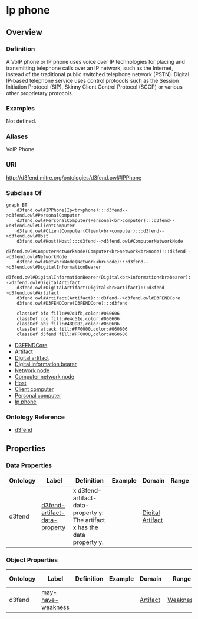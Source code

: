 # Ip phone

## Overview

### Definition
A VoIP phone or IP phone uses voice over IP technologies for placing and transmitting telephone calls over an IP network, such as the Internet, instead of the traditional public switched telephone network (PSTN). Digital IP-based telephone service uses control protocols such as the Session Initiation Protocol (SIP), Skinny Client Control Protocol (SCCP) or various other proprietary protocols.

### Examples
Not defined.

### Aliases
VoIP Phone

### URI
http://d3fend.mitre.org/ontologies/d3fend.owl#IPPhone

### Subclass Of
```mermaid
graph BT
    d3fend.owl#IPPhone(Ip<br>phone):::d3fend-->d3fend.owl#PersonalComputer
    d3fend.owl#PersonalComputer(Personal<br>computer):::d3fend-->d3fend.owl#ClientComputer
    d3fend.owl#ClientComputer(Client<br>computer):::d3fend-->d3fend.owl#Host
    d3fend.owl#Host(Host):::d3fend-->d3fend.owl#ComputerNetworkNode
    d3fend.owl#ComputerNetworkNode(Computer<br>network<br>node):::d3fend-->d3fend.owl#NetworkNode
    d3fend.owl#NetworkNode(Network<br>node):::d3fend-->d3fend.owl#DigitalInformationBearer
    d3fend.owl#DigitalInformationBearer(Digital<br>information<br>bearer):::d3fend-->d3fend.owl#DigitalArtifact
    d3fend.owl#DigitalArtifact(Digital<br>artifact):::d3fend-->d3fend.owl#Artifact
    d3fend.owl#Artifact(Artifact):::d3fend-->d3fend.owl#D3FENDCore
    d3fend.owl#D3FENDCore(D3FENDCore):::d3fend
    
    classDef bfo fill:#97c1fb,color:#060606
    classDef cco fill:#e4c51e,color:#060606
    classDef abi fill:#48DD82,color:#060606
    classDef attack fill:#FF0000,color:#060606
    classDef d3fend fill:#FF0000,color:#060606
```

- [D3FENDCore](/docs/ontology/reference/model/D3FENDCore/D3FENDCore.md)
- [Artifact](/docs/ontology/reference/model/D3FENDCore/Artifact/Artifact.md)
- [Digital artifact](/docs/ontology/reference/model/D3FENDCore/Artifact/Digital%20artifact/Digital%20artifact.md)
- [Digital information bearer](/docs/ontology/reference/model/D3FENDCore/Artifact/Digital%20artifact/Digital%20information%20bearer/Digital%20information%20bearer.md)
- [Network node](/docs/ontology/reference/model/D3FENDCore/Artifact/Digital%20artifact/Digital%20information%20bearer/Network%20node/Network%20node.md)
- [Computer network node](/docs/ontology/reference/model/D3FENDCore/Artifact/Digital%20artifact/Digital%20information%20bearer/Network%20node/Computer%20network%20node/Computer%20network%20node.md)
- [Host](/docs/ontology/reference/model/D3FENDCore/Artifact/Digital%20artifact/Digital%20information%20bearer/Network%20node/Computer%20network%20node/Host/Host.md)
- [Client computer](/docs/ontology/reference/model/D3FENDCore/Artifact/Digital%20artifact/Digital%20information%20bearer/Network%20node/Computer%20network%20node/Host/Client%20computer/Client%20computer.md)
- [Personal computer](/docs/ontology/reference/model/D3FENDCore/Artifact/Digital%20artifact/Digital%20information%20bearer/Network%20node/Computer%20network%20node/Host/Client%20computer/Personal%20computer/Personal%20computer.md)
- [Ip phone](/docs/ontology/reference/model/D3FENDCore/Artifact/Digital%20artifact/Digital%20information%20bearer/Network%20node/Computer%20network%20node/Host/Client%20computer/Personal%20computer/Ip%20phone/Ip%20phone.md)


### Ontology Reference
- [d3fend](http://d3fend.mitre.org/ontologies/d3fend.owl#)

## Properties
### Data Properties
| Ontology | Label | Definition | Example | Domain | Range |
|----------|-------|------------|---------|--------|-------|
| d3fend | [d3fend-artifact-data-property](http://d3fend.mitre.org/ontologies/d3fend.owl#d3fend-artifact-data-property) | x d3fend-artifact-data-property y: The artifact x has the data property y. |  | [Digital Artifact](/docs/ontology/reference/model/D3FENDCore/Artifact/Digital%20artifact/Digital%20artifact.md) | []() |

### Object Properties
| Ontology | Label | Definition | Example | Domain | Range | Inverse Of |
|----------|-------|------------|---------|--------|-------|------------|
| d3fend | [may-have-weakness](http://d3fend.mitre.org/ontologies/d3fend.owl#may-have-weakness) |  |  | [Artifact](/docs/ontology/reference/model/D3FENDCore/Artifact/Artifact.md) | [Weakness](/docs/ontology/reference/model/D3FENDCore/Weakness/Weakness.md) | []() |

